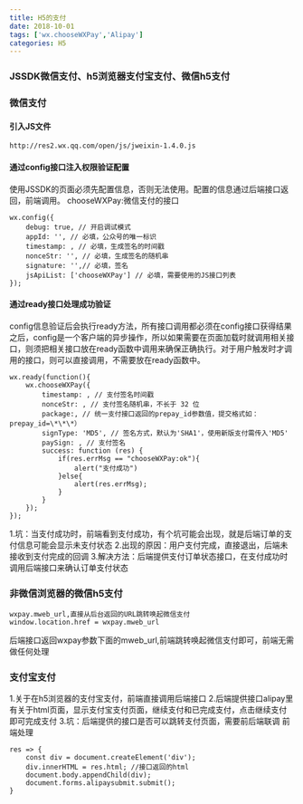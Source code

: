 ```yaml
---
title: H5的支付
date: 2018-10-01
tags: ['wx.chooseWXPay','Alipay']
categories: H5
---
```

### JSSDK微信支付、h5浏览器支付宝支付、微信h5支付
<!-- more -->

### 微信支付
#### 引入JS文件
```
http://res2.wx.qq.com/open/js/jweixin-1.4.0.js 
```
#### 通过config接口注入权限验证配置
使用JSSDK的页面必须先配置信息，否则无法使用。配置的信息通过后端接口返回，前端调用。
chooseWXPay:微信支付的接口
```
wx.config({
    debug: true, // 开启调试模式
    appId: '', // 必填，公众号的唯一标识
    timestamp: , // 必填，生成签名的时间戳
    nonceStr: '', // 必填，生成签名的随机串
    signature: '',// 必填，签名
    jsApiList: ['chooseWXPay'] // 必填，需要使用的JS接口列表
});
```
#### 通过ready接口处理成功验证
config信息验证后会执行ready方法，所有接口调用都必须在config接口获得结果之后，config是一个客户端的异步操作，所以如果需要在页面加载时就调用相关接口，则须把相关接口放在ready函数中调用来确保正确执行。对于用户触发时才调用的接口，则可以直接调用，不需要放在ready函数中。
```
wx.ready(function(){
    wx.chooseWXPay({
        timestamp: , // 支付签名时间戳
        nonceStr: , // 支付签名随机串，不长于 32 位
        package:, // 统一支付接口返回的prepay_id参数值，提交格式如：prepay_id=\*\*\*）
        signType: 'MD5', // 签名方式，默认为'SHA1'，使用新版支付需传入'MD5'
        paySign: , // 支付签名
        success: function (res) {
            if(res.errMsg == "chooseWXPay:ok"){
                alert("支付成功")
            }else{
                alert(res.errMsg);
            }
        }
    });
});
```
1.坑：当支付成功时，前端看到支付成功，有个坑可能会出现，就是后端订单的支付信息可能会显示未支付状态
2.出现的原因：用户支付完成，直接退出，后端未接收到支付完成的回调
3.解决方法：后端提供支付订单状态接口，在支付成功时调用后端接口来确认订单支付状态

### 非微信浏览器的微信h5支付
```
wxpay.mweb_url,直接从后台返回的URL跳转唤起微信支付
window.location.href = wxpay.mweb_url
```
后端接口返回wxpay参数下面的mweb_url,前端跳转唤起微信支付即可，前端无需做任何处理
### 支付宝支付
1.关于在h5浏览器的支付宝支付，前端直接调用后端接口
2.后端提供接口alipay里有关于html页面，显示支付宝支付页面，继续支付和已完成支付，点击继续支付即可完成支付
3.坑：后端提供的接口是否可以跳转支付页面，需要前后端联调
前端处理
```
res => {    
    const div = document.createElement('div');
    div.innerHTML = res.html; //接口返回的html
    document.body.appendChild(div);
    document.forms.alipaysubmit.submit(); 
}
```
